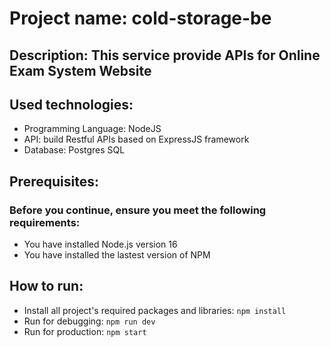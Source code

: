 # Project name: cold-storage-be
## Description: This service provide APIs for Online Exam System Website
## Used technologies:
- Programming Language: NodeJS
- API: build Restful APIs based on ExpressJS framework
- Database: Postgres SQL
## Prerequisites:
### Before you continue, ensure you meet the following requirements:
- You have installed Node.js version 16
- You have installed the lastest version of NPM
## How to run:
- Install all project's required packages and libraries: ```npm install```
- Run for debugging: ```npm run dev```
- Run for production: ```npm start```
